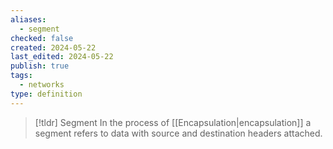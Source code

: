 ```yaml
---
aliases:
  - segment
checked: false
created: 2024-05-22
last_edited: 2024-05-22
publish: true
tags:
  - networks
type: definition
---
```

>[!tldr] Segment
>In the process of [[Encapsulation|encapsulation]] a segment refers to data with source and destination headers attached.

